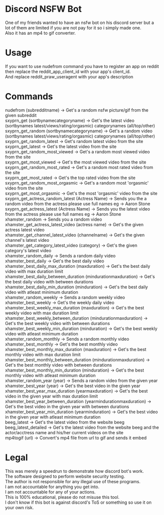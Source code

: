 # Discord NSFW Bot
 One of my friends wanted to have an nsfw bot on his discord server but a lot of them are limited if you are not pay for it so i simply made one.<br/>
 Also it has an mp4 to gif converter.
 
# Usage
 If you want to use nudefrom command you have to register an app on reddit then replace the reddit_app_client_id with your app's client_id.<br/>
 And replace reddit_praw_useragent with your app's description
 
# Commands
 nudefrom (subredditname) -> Get's a random nsfw picture/gif from the given subreddit<br/>
 sxyprn_get (sortbynamecategoryname) -> Get's the latest video (sortbynames latest/views/rating/orgasmic) categorynames (all/top/other)<br/>
 sxyprn_get_random (sortbynamecategoryname) -> Get's a random video (sortbynames latest/views/rating/orgasmic) categorynames (all/top/other)<br/>
 sxyprn_get_random_latest -> Get's random latest video from the site<br/>
 sxyprn_get_latest -> Get's the latest video from the site<br/>
 sxyprn_get_random_most_viewed -> Get's a random most viewed video from the site<br/>
 sxyprn_get_most_viewed -> Get's the most viewed video from the site<br/>
 sxyprn_get_random_most_rated -> Get's a random most rated video from the site<br/>
 sxyprn_get_most_rated -> Get's the top rated video from the site<br/>
 sxyprn_get_random_most_orgasmic -> Get's a random most 'orgasmic' video from the site<br/>
 sxyprn_get_most_orgasmic -> Get's the most 'orgasmic' video from the site<br/>
 sxyprn_get_actress_random_latest (Actress Name) -> Sends you the a random video from the actress please use full names eg ->  Aaron Stone<br/>
 sxyprn_get_actress_latest (Actress Name) -> Sends you the latest video from the actress please use full names eg ->  Aaron Stone<br/>
 xhamster_random -> Sends you a random video<br/>
 xhamster_get_actress_latest_video (actress name) -> Get's the given actress latest video<br/>
 xhamster_get_channel_latest_video (channelname) -> Get's the given channel's latest video<br/>
 xhamster_get_category_latest_video (category) -> Get's the given category's latest video<br/>
 xhamster_random_daily -> Sends a random daily video<br/>
 xhamster_best_daily -> Get's the best daily video<br/>
 xhamster_best_daily_max_duration (maxduration) -> Get's the best daily video with max duration limit<br/>
 xhamster_best_daily_between_duration (mindurationmaxduration) -> Get's the best daily video with between durations<br/>
 xhamster_best_daily_min_duration (minduration) -> Get's the best daily video with atleast minimum duration<br/>
 xhamster_random_weekly -> Sends a random weekly video<br/>
 xhamster_best_weekly -> Get's the weekly daily video<br/>
 xhamster_best_weekly_max_duration (maxduration) -> Get's the best weekly video with max duration limit<br/>
 xhamster_best_weekly_between_duration (mindurationmaxduration) -> Get's the best weekly video with between durations<br/>
 xhamster_best_weekly_min_duration (minduration) -> Get's the best weekly video with atleast minimum duration<br/>
 xhamster_random_monthly -> Sends a random monthly video<br/>
 xhamster_best_monthly -> Get's the best monthly video<br/>
 xhamster_best_monthly_max_duration (maxduration) -> Get's the best monthly video with max duration limit<br/>
 xhamster_best_monthly_between_duration (mindurationmaxduration) -> Get's the best monthly video with between durations<br/>
 xhamster_best_monthly_min_duration (minduration) -> Get's the best monthly video with atleast minimum duration<br/>
 xhamster_random_year (year) -> Sends a random video from the given year<br/>
 xhamster_best_year (year) -> Get's the best video in the given year<br/>
 xhamster_best_year_max_duration (yearmaxduration) -> Get's the best video in the given year with max duration limit<br/>
 xhamster_best_year_between_duration (yearmindurationmaxduration) -> Get's the best video in the given year with between durations<br/>
 xhamster_best_year_min_duration (yearminduration) -> Get's the best video in the given year with atleast minimum duration<br/>
 beeg_latest -> Get's the latest video from the website beeg<br/>
 beeg_latest_detailed -> Get's the latest video from the website beeg and the actor/acctress name and his/her current videos on the site<br/>
 mp4togif (url) -> Convert's mp4 file from url to gif and sends it embed<br/>

# Legal
 This was merely a speedrun to demonstrate how discord bot's work.<br/>
 The software designed to perform website security testing.<br/>
 The author is not responsible for any illegal use of these programs.<br/>
 I am not accountable for anything you get into.<br/>
 I am not accountable for any of your actions.<br/>
 This is 100% educational, please do not misuse this tool.<br/>
 I don't know if this bot is against discord's ToS or something so use it on your own risk.
